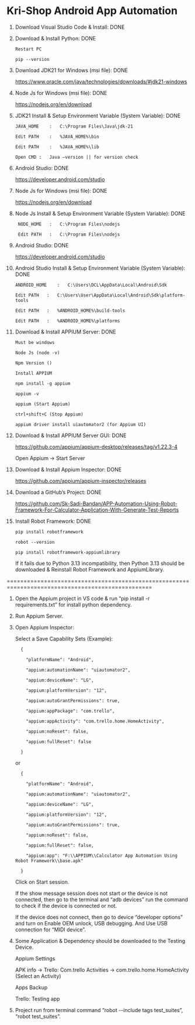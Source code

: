 # Kri-Shop Android App Automation

1. Download Visual Studio Code & Install: DONE

2. Download & Install Python: DONE

	   Restart PC
	
	   pip --version

3. Download JDK21 for Windows (msi file): DONE

   https://www.oracle.com/java/technologies/downloads/#jdk21-windows

4. Node Js for Windows (msi file): DONE

   https://nodejs.org/en/download

5. JDK21 Install & Setup Environment Variable (System Variable): DONE

	   JAVA_HOME	:   C:\Program Files\Java\jdk-21
	
	   Edit PATH	:   %JAVA_HOME%\bin
	
	   Edit PATH	:   %JAVA_HOME%\lib
	
	   Open CMD	:   Java –version || for version check

6. Android Studio: DONE

   https://developer.android.com/studio

7. Node Js for Windows (msi file): DONE

   https://nodejs.org/en/download

8. Node Js Install & Setup Environment Variable (System Variable): DONE

	    NODE_HOME	:   C:\Program Files\nodejs
	
	    Edit PATH	:   C:\Program Files\nodejs

9. Android Studio: DONE

    https://developer.android.com/studio

10. Android Studio Install & Setup Environment Variable (System Variable): DONE

	    ANDROID_HOME	:   C:\Users\DCL\AppData\Local\Android\Sdk
	
	    Edit PATH	:   C:\Users\User\AppData\Local\Android\Sdk\platform-tools
	
	    Edit PATH	:   %ANDROID_HOME%\build-tools
	
	    Edit PATH	:   %ANDROID_HOME%\platforms

11. Download & Install APPIUM Server: DONE

	    Must be windows
	
	    Node Js (node -v)
	
	    Npm Version ()
	
	    Install APPIUM
	
	    npm install -g appium
	
	    appium -v
	
	    appium (Start Appium)
	
	    ctrl+shift+C (Stop Appium)
	
	    appium driver install uiautomator2 (for Appium UI)

12. Download & Install APPIUM Server GUI: DONE

    https://github.com/appium/appium-desktop/releases/tag/v1.22.3-4

    Open Appium -> Start Server

13. Download & Install Appium Inspector: DONE

    https://github.com/appium/appium-inspector/releases

14. Download a GitHub’s Project: DONE 

    https://github.com/Sk-Sadi-Bandan/APP-Automation-Using-Robot-Framework-For-Calculator-Application-With-Generate-Test-Reports

15. Install Robot Framework: DONE

	    pip install robotframework
	
	    robot --version
	
	    pip install robotframework-appiumlibrary

    If it fails due to Python 3.13 incompatibility, then Python 3.13 should be downloaded & Reinstall Robot Framework and AppiumLibrary.

=================================================================================================

1. Open the Appium project in VS code & run “pip install -r requirements.txt” for install python dependency.

2. Run Appium Server.

3. Open Appium Inspector:

	Select a Save Capability Sets (Example):
		
		 {
		 	 
		   "platformName": "Android",
		   
		   "appium:automationName": "uiautomator2",
		   
		   "appium:deviceName": "LG",
		 	
		   "appium:platformVersion": "12",
		   
		   "appium:autoGrantPermissions": true,
		   
		   "appium:appPackage": "com.trello",
			
		   "appium:appActivity": "com.trello.home.HomeActivity",
		   
		   "appium:noReset": false,
		 	
		   "appium:fullReset": false
			
		 }
	
	or
	
		 {
		 
		   "platformName": "Android",
		 
		   "appium:automationName": "uiautomator2",
		 
		   "appium:deviceName": "LG",
		 
		   "appium:platformVersion": "12",
		 
		   "appium:autoGrantPermissions": true,
		 
		   "appium:noReset": false,
		 
		   "appium:fullReset": false,
		 
		   "appium:app": "F:\\APPIUM\\Calculator App Automation Using Robot Framework\\base.apk"
		
		 }

   Click on Start session.

   If the show message session does not start or the device is not connected, then go to the terminal and “adb devices” run the command to check if the device is connected or not.

   If the device does not connect, then go to device “developer options” and turn on Enable OEM unlock, USB debugging. And Use USB connection for “MIDI device”.

4. Some Application & Dependency should be downloaded to the Testing Device.

   	Appium Settings

   	APK info -> Trello:
  		Com.trello
  		Activities -> com.trello.home.HomeActivity (Select an Activity)

   	Apps Backup

   	Trello: Testing app

5. Project run from terminal command “robot --include tags test_suites”, “robot test_suites”.



